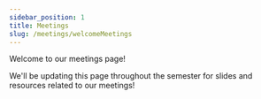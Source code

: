 ```yaml
---
sidebar_position: 1
title: Meetings
slug: /meetings/welcomeMeetings
---
```


Welcome to our meetings page! 

We'll be updating this page throughout the semester for slides and resources related to our meetings!